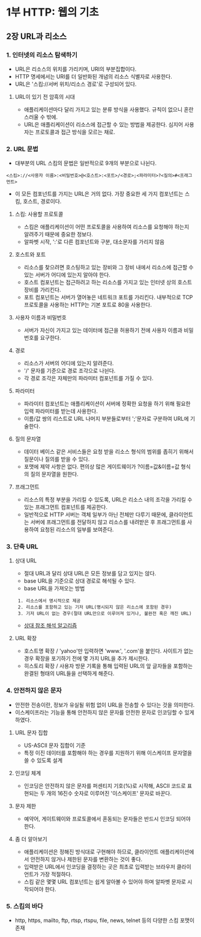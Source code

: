 # 1부 HTTP: 웹의 기초

## 2장 URL과 리소스

### 1. 인터넷의 리소스 탐색하기

- URL은 리소스의 위치를 가리키며, URI의 부분집합이다.
- HTTP 명세에서는 URI를 더 일반화된 개념의 리소스 식별자로 사용한다.
- URL은 '스킴://서버 위치/리소스 경로'로 구성되어 있다.

1.  URL이 있기 전 암흑의 시대

    - 애플리케이션마다 달리 가지고 있는 분류 방식을 사용했다. 규칙이 없으니 혼란스러울 수 밖에.
    - URL은 애플리케이션이 리소스에 접근할 수 있는 방법을 제공한다. 심지어 사용자는 프로토콜과 접근 방식을 모르는 채로.

### 2. URL 문법

- 대부분의 URL 스킴의 문법은 일반적으로 9개의 부분으로 나뉜다.

```
<스킴>://<사용자 이름>:<비밀번호>@<호스트>:<포트>/<경로>;<파라미터>?<질의>#<프래그먼트>
```

- 이 모든 컴포넌트를 가지는 URL은 거의 없다. 가장 중요한 세 가지 컴포넌트는 스킴, 호스트, 경로이다.

1. 스킴: 사용할 프로토콜

   - 스킴은 애플리케이션이 어떤 프로토콜을 사용하여 리소스를 요청해야 하는지 알려주기 때문에 중요한 정보다.
   - 알파벳 시작, ':'로 다른 컴포넌트와 구분, 대소문자를 가리지 않음

2. 호스트와 포트

   - 리소스를 찾으려면 호스팅하고 있는 장비와 그 장비 내에서 리소스에 접근할 수 있는 서버가 어디에 있는지 알아야 한다.
   - 호스트 컴포넌트는 접근하려고 하는 리소스를 가지고 있는 인터넷 상의 호스트 장비를 가리킨다.
   - 포트 컴포넌트는 서버가 열어놓은 네트워크 포트를 가리킨다. 내부적으로 TCP 프로토콜을 사용하는 HTTP는 기본 포트로 80을 사용한다.

3. 사용자 이름과 비밀번호

   - 서버가 자신이 가지고 있는 데이터에 접근을 허용하기 전에 사용자 이름과 비밀번호를 요구한다.

4. 경로

   - 리소스가 서버의 어디에 있는지 알려준다.
   - '/' 문자를 기준으로 경로 조각으로 나뉜다.
   - 각 경로 조각은 자체만의 파라미터 컴포넌트를 가질 수 있다.

5. 파라미터

   - 파라미터 컴포넌트는 애플리케이션이 서버에 정확한 요청을 하기 위해 필요한 입력 파라미터를 받는데 사용한다.
   - 이름/값 쌍의 리스트로 URL 나머지 부분들로부터 ';'문자로 구분하여 URL에 기술한다.

6. 질의 문자열

   - 데이터 베이스 같은 서비스들은 요청 받을 리소스 형식의 범위를 좁히기 위해서 질문이나 질의를 받을 수 있다.
   - 포맷에 제약 사항은 없다. 편의상 많은 게이트웨이가 ?이름=값&이름=값 형식의 질의 문자열을 원한다.

7. 프래그먼트

   - 리소스의 특정 부분을 가리킬 수 있도록, URL은 리소스 내의 조각을 가리킬 수 있는 프래그먼트 컴포넌트를 제공한다.
   - 일반적으로 HTTP 서버는 객체 일부가 아닌 전체만 다루기 때문에, 클라이언트는 서버에 프래그먼트를 전달하지 않고 리소스를 내려받은 후 프래그먼트를 사용하여 요청된 리소스의 일부를 보여준다.

### 3. 단축 URL

1. 상대 URL

   - 절대 URL과 달리 상대 URL은 모든 정보를 담고 있지는 않다.
   - base URL을 기준으로 상대 경로로 해석될 수 있다.
   - base URL을 가져오는 방법

   ```
    1. 리소스에서 명시적으로 제공
    2. 리소스를 포함하고 있는 기저 URL(명시되지 않은 리소스에 포함된 경우)
    3. 기저 URL이 없는 경우(절대 URL만으로 이루어져 있거나, 불완전 혹은 깨진 URL)
   ```

   - [상대 참조 해석 알고리즘](https://moonsupport.tistory.com/253)

2. URL 확장

   - 호스트명 확장 / 'yahoo'만 입력하면 'www.', '.com'을 붙인다. 사이트가 없는 경우 확장을 포기하기 전에 몇 가지 URL을 추가 제시한다.
   - 히스토리 확장 / 사용자 방문 기록을 통해 입력된 URL의 앞 글자들을 포함하는 완결된 형태의 URL들을 선택하게 해준다.

### 4. 안전하지 않은 문자

- 안전한 전송이란, 정보가 유실될 위험 없이 URL을 전송할 수 있다는 것을 의미한다.
- 이스케이프라는 기능을 통해 안전하지 않은 문자를 안전한 문자로 인코딩할 수 있게 하였다.

1. URL 문자 집합

   - US-ASCII 문자 집합이 기준
   - 특정 이진 데이터를 포함해야 하는 경우를 지원하기 위해 이스케이프 문자열을 쓸 수 있도록 설계

2. 인코딩 체계

   - 인코딩은 안전하지 않은 문자를 퍼센티지 기호(%)로 시작해, ASCII 코드로 표현되는 두 개의 16진수 숫자로 이루어진 '이스케이프' 문자로 바꾼다.

3. 문자 제한

   - 예약어, 게이트웨이와 프로토콜에서 혼동되는 문자들은 반드시 인코딩 되어야한다.

4. 좀 더 알아보기

   - 애플리케이션은 정해진 방식대로 구현해야 하므로, 클라이언트 애플리케이션에서 안전하지 않거나 제한된 문자를 변환하는 것이 좋다.
   - 입력받은 URL에서 인코딩을 결정하는 곳은 최초로 입력받는 브라우저 클라이언트가 가장 적절하다.
   - 스킴 같은 몇몇 URL 컴포넌트는 쉽게 알아볼 수 있어야 하며 알파벳 문자로 시작되어야 한다.

### 5. 스킴의 바다

- http, https, mailto, ftp, rtsp, rtspu, file, news, telnet 등의 다양한 스킴 포맷이 존재

